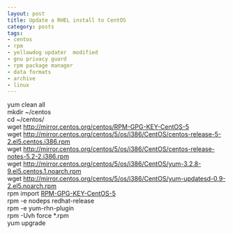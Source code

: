 ```yaml
---
layout: post
title: Update a RHEL install to CentOS
category: posts
tags:
- centos
- rpm
- yellowdog updater  modified
- gnu privacy guard
- rpm package manager
- data formats
- archive
- linux
---
```

<p>yum clean all<br/>mkdir ~/centos<br/>cd ~/centos/<br/>wget <a target="_blank" title="External link to http://mirror.centos.org/centos/RPM-GPG-KEY-CentOS-5" href="http://mirror.centos.org/centos/RPM-GPG-KEY-CentOS-5" class="externalLink"><a href="http://mirror.centos.org/centos/RPM-GPG-KEY-CentOS-5">http://mirror.centos.org/centos/RPM-GPG-KEY-CentOS-5</a></a><br/>wget <a target="_blank" title="External link to http://mirror.centos.org/centos/5/os/i386/CentOS/centos-release-5-2.el5.centos.i386.rpm" href="http://mirror.centos.org/centos/5/os/i386/CentOS/centos-release-5-2.el5.centos.i386.rpm" class="externalLink"><a href="http://mirror.centos.org/centos/5/os/i386/CentOS/centos-release-5-2.el5.centos.i386.rpm">http://mirror.centos.org/centos/5/os/i386/CentOS/centos-release-5-2.el5.centos.i386.rpm</a></a><br/>wget <a target="_blank" title="External link to http://mirror.centos.org/centos/5/os/i386/CentOS/centos-release-notes-5.2-2.i386.rpm" href="http://mirror.centos.org/centos/5/os/i386/CentOS/centos-release-notes-5.2-2.i386.rpm" class="externalLink"><a href="http://mirror.centos.org/centos/5/os/i386/CentOS/centos-release-notes-5.2-2.i386.rpm">http://mirror.centos.org/centos/5/os/i386/CentOS/centos-release-notes-5.2-2.i386.rpm</a></a><br/>wget <a target="_blank" title="External link to http://mirror.centos.org/centos/5/os/i386/CentOS/yum-3.2.8-9.el5.centos.1.noarch.rpm" href="http://mirror.centos.org/centos/5/os/i386/CentOS/yum-3.2.8-9.el5.centos.1.noarch.rpm" class="externalLink"><a href="http://mirror.centos.org/centos/5/os/i386/CentOS/yum-3.2.8-9.el5.centos.1.noarch.rpm">http://mirror.centos.org/centos/5/os/i386/CentOS/yum-3.2.8-9.el5.centos.1.noarch.rpm</a></a><br/>wget <a target="_blank" title="External link to http://mirror.centos.org/centos/5/os/i386/CentOS/yum-updatesd-0.9-2.el5.noarch.rpm" href="http://mirror.centos.org/centos/5/os/i386/CentOS/yum-updatesd-0.9-2.el5.noarch.rpm" class="externalLink"><a href="http://mirror.centos.org/centos/5/os/i386/CentOS/yum-updatesd-0.9-2.el5.noarch.rpm">http://mirror.centos.org/centos/5/os/i386/CentOS/yum-updatesd-0.9-2.el5.noarch.rpm</a></a><br/>rpm import <a tiddlylink="RPM-GPG-KEY-CentOS-5" refresh="link" class="tiddlyLink tiddlyLinkNonExisting" title="The tiddler 'RPM-GPG-KEY-CentOS-5' doesn't yet exist" href="javascript:;">RPM-GPG-KEY-CentOS-5</a><br/>rpm -e nodeps redhat-release<br/>rpm -e yum-rhn-plugin<br/>rpm -Uvh force *.rpm<br/>yum upgrade</p>
